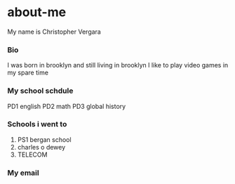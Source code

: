 # about-me
 My name is Christopher Vergara
### Bio
 I was born in brooklyn and still living in brooklyn I like to play video games in my spare time 
### My school schdule
PD1 english
PD2 math
PD3 global history 
### Schools i went to
1. PS1 bergan school
2. charles o dewey 
3. TELECOM  
### My email